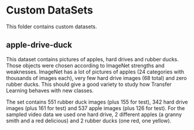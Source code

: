 # Custom DataSets
This folder contains custom datasets.

## apple-drive-duck
This dataset contains pictures of apples, hard drives and rubber ducks. 
Those objects were chosen according to ImageNet strengths and weaknesses. 
ImageNet has a lot of pictures of apples (24 categories with thousands of images each), 
very few hard drive images (68 total) and zero rubber ducks. 
This should give a good variety to study how Transfer Learning behaves with new classes.

The set contains 551 rubber duck images (plus 155 for test),  342 hard drive images (plus 161 for test) and 537 apple images (plus 126 for test). 
For the sampled video data we used one hard drive, 2 different apples (a granny smith and a red delicious) and 2 rubber ducks (one red, one yellow).

